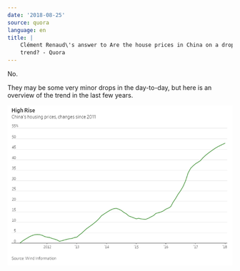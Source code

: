 ```yaml
---
date: '2018-08-25'
source: quora
language: en
title: |
    Clément Renaud\'s answer to Are the house prices in China on a dropping
    trend? - Quora
---
```


No.

They may be some very minor drops in the day-to-day, but here is an
overview of the trend in the last few years.

![](./img/main-qimg-0d933ff5508b5ab7ccf4f56b118dd37c.png)
